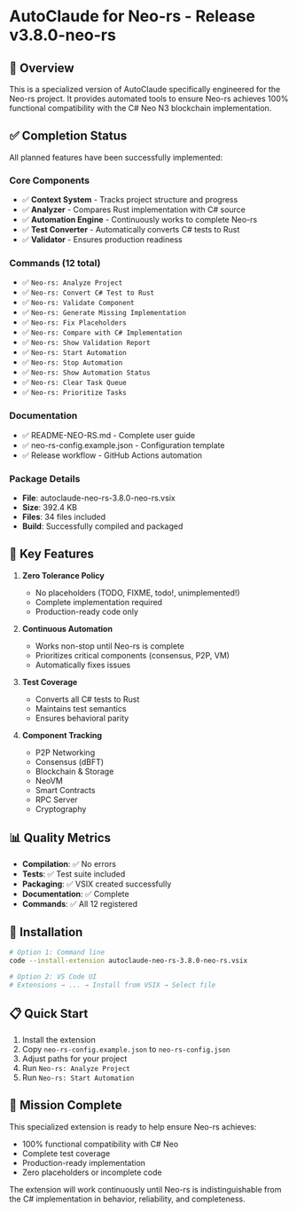 # AutoClaude for Neo-rs - Release v3.8.0-neo-rs

## 🎯 Overview

This is a specialized version of AutoClaude specifically engineered for the Neo-rs project. It provides automated tools to ensure Neo-rs achieves 100% functional compatibility with the C# Neo N3 blockchain implementation.

## ✅ Completion Status

All planned features have been successfully implemented:

### Core Components
- ✅ **Context System** - Tracks project structure and progress
- ✅ **Analyzer** - Compares Rust implementation with C# source
- ✅ **Automation Engine** - Continuously works to complete Neo-rs
- ✅ **Test Converter** - Automatically converts C# tests to Rust
- ✅ **Validator** - Ensures production readiness

### Commands (12 total)
- ✅ `Neo-rs: Analyze Project`
- ✅ `Neo-rs: Convert C# Test to Rust`
- ✅ `Neo-rs: Validate Component`
- ✅ `Neo-rs: Generate Missing Implementation`
- ✅ `Neo-rs: Fix Placeholders`
- ✅ `Neo-rs: Compare with C# Implementation`
- ✅ `Neo-rs: Show Validation Report`
- ✅ `Neo-rs: Start Automation`
- ✅ `Neo-rs: Stop Automation`
- ✅ `Neo-rs: Show Automation Status`
- ✅ `Neo-rs: Clear Task Queue`
- ✅ `Neo-rs: Prioritize Tasks`

### Documentation
- ✅ README-NEO-RS.md - Complete user guide
- ✅ neo-rs-config.example.json - Configuration template
- ✅ Release workflow - GitHub Actions automation

### Package Details
- **File**: autoclaude-neo-rs-3.8.0-neo-rs.vsix
- **Size**: 392.4 KB
- **Files**: 34 files included
- **Build**: Successfully compiled and packaged

## 🚀 Key Features

1. **Zero Tolerance Policy**
   - No placeholders (TODO, FIXME, todo!, unimplemented!)
   - Complete implementation required
   - Production-ready code only

2. **Continuous Automation**
   - Works non-stop until Neo-rs is complete
   - Prioritizes critical components (consensus, P2P, VM)
   - Automatically fixes issues

3. **Test Coverage**
   - Converts all C# tests to Rust
   - Maintains test semantics
   - Ensures behavioral parity

4. **Component Tracking**
   - P2P Networking
   - Consensus (dBFT)
   - Blockchain & Storage
   - NeoVM
   - Smart Contracts
   - RPC Server
   - Cryptography

## 📊 Quality Metrics

- **Compilation**: ✅ No errors
- **Tests**: ✅ Test suite included
- **Packaging**: ✅ VSIX created successfully
- **Documentation**: ✅ Complete
- **Commands**: ✅ All 12 registered

## 🔧 Installation

```bash
# Option 1: Command line
code --install-extension autoclaude-neo-rs-3.8.0-neo-rs.vsix

# Option 2: VS Code UI
# Extensions → ... → Install from VSIX → Select file
```

## 📋 Quick Start

1. Install the extension
2. Copy `neo-rs-config.example.json` to `neo-rs-config.json`
3. Adjust paths for your project
4. Run `Neo-rs: Analyze Project`
5. Run `Neo-rs: Start Automation`

## 🎯 Mission Complete

This specialized extension is ready to help ensure Neo-rs achieves:
- 100% functional compatibility with C# Neo
- Complete test coverage
- Production-ready implementation
- Zero placeholders or incomplete code

The extension will work continuously until Neo-rs is indistinguishable from the C# implementation in behavior, reliability, and completeness.